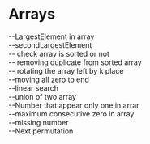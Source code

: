 # Arrays
 --LargestElement in array <br/>
 --secondLargestElement <br/>
 -- check array is sorted or not <br/>
 -- removing duplicate from sorted array <br/>
 -- rotating the array left by k place <br/>
 --moving all zero to end <br/>
 --linear search <br/>
 --union of two array<br/>
 --Number that appear only one in arrar<br/>
 --maximum consecutive zero in array<br/>
 --missing number <br/> 
 --Next permutation <br/>
